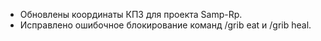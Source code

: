 - Обновлены координаты КПЗ для проекта Samp-Rp.
- Исправлено ошибочное блокирование команд /grib eat и /grib heal.
